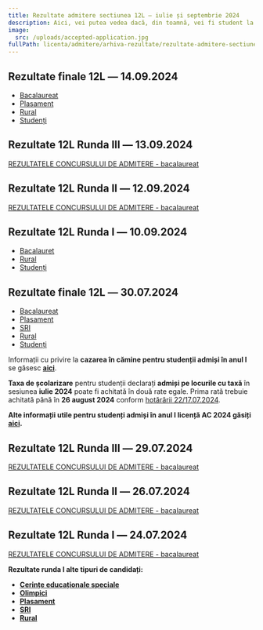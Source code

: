 ```yaml
---
title: Rezultate admitere sectiunea 12L ― iulie și septembrie 2024
description: Aici, vei putea vedea dacă, din toamnă, vei fi student la AC!
image:
  src: /uploads/accepted-application.jpg
fullPath: licenta/admitere/arhiva-rezultate/rezultate-admitere-sectiunea-12l-iulie-2024
---
```

## Rezultate finale 12L ― 14.09.2024

* [Bacalaureat](https://admitere.ac.upt.ro/uploads/12l-toamna-rf-b.pdf)
* [Plasament](https://admitere.ac.upt.ro/uploads/12l-toamna-rf-p.pdf)
* [Rural](https://admitere.ac.upt.ro/uploads/12l-toamna-rf-u.pdf)
* [Studenți](https://admitere.ac.upt.ro/uploads/12l-toamna-rf-s.pdf)

## Rezultate 12L Runda III ― 13.09.2024

[REZULTATELE CONCURSULUI DE ADMITERE - bacalaureat](https://admitere.ac.upt.ro/uploads/r2-12l-toamna-2024-runda-3.pdf)

## Rezultate 12L Runda II ― 12.09.2024

[REZULTATELE CONCURSULUI DE ADMITERE - bacalaureat](https://admitere.ac.upt.ro/uploads/r1-12l-toamna-2024-v.pdf)

## Rezultate 12L Runda I ― 10.09.2024

* [Bacalauret](https://admitere.ac.upt.ro/uploads/r0-12l-toamna-2024-b.pdf)
* [Rural](https://admitere.ac.upt.ro/uploads/12l-toamna-admisi-u.pdf)
* [Studenți](https://admitere.ac.upt.ro/uploads/12l-toamna-admisi-s.pdf)

<Block color="green">

## Rezultate finale 12L  ― 30.07.2024

* [Bacalaureat](https://admitere.ac.upt.ro/uploads/12l_rf_admisi-b.pdf)
* [Plasament](https://admitere.ac.upt.ro/uploads/12l_rf_admisi-p.pdf)
* [SRI](https://admitere.ac.upt.ro/uploads/12l_rf_admisi-i.pdf)
* [Rural](https://admitere.ac.upt.ro/uploads/12l_rf_admisi-u.pdf)
* [Studenți](https://admitere.ac.upt.ro/uploads/12l_rf_admisi-s.pdf)

Informații cu privire la **cazarea în cămine pentru studenții admiși în anul I** se găsesc **[aici](https://admitere.ac.upt.ro/uploads/info-utile-2024.pdf)**.

**Taxa de școlarizare** pentru studenții declarați **admiși pe locurile cu taxă** în sesiunea **iulie 2024** poate fi achitată în două rate egale. Prima rată trebuie achitată până în **26 august 2024** conform [hotărârii 22/17.07.2024](https://admitere.ac.upt.ro/uploads/adresa-taxa-admisi-pe-locuri-cu-taxa.pdf).

**Alte informații utile pentru studenți admiși în anul I licență AC 2024 găsiți [aici](https://ac.upt.ro/evenimente/informatii-admisi-anul-i-licenta-ac-2024/).**

</Block>

## Rezultate 12L Runda III ― 29.07.2024

[REZULTATELE CONCURSULUI DE ADMITERE - bacalaureat](https://admitere.ac.upt.ro/uploads/12l-rezultate-runda3.pdf)

## Rezultate 12L Runda II ― 26.07.2024

[REZULTATELE CONCURSULUI DE ADMITERE - bacalaureat](https://admitere.ac.upt.ro/uploads/12l-runda2-v2.pdf)

## Rezultate 12L Runda I ― 24.07.2024

[REZULTATELE CONCURSULUI DE ADMITERE - bacalaureat](https://admitere.ac.upt.ro/uploads/12l-rezultate-generale.pdf)

**Rezultate runda I alte tipuri de candidați:**

* **[Cerințe educaționale speciale](https://admitere.ac.upt.ro/uploads/12l-admisi-ces.pdf)**
* **[Olimpici](https://admitere.ac.upt.ro/uploads/12l-admisi-o.pdf)**
* **[Plasament](https://admitere.ac.upt.ro/uploads/12l-admisi-p.pdf)**
* **[SRI](https://admitere.ac.upt.ro/uploads/12l-admisi-sri.pdf)**
* **[Rural](https://admitere.ac.upt.ro/uploads/12l-admisi-u.pdf)**